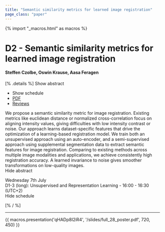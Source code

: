 ```yaml
---
title: "Semantic similarity metrics for learned image registration"
page_class: "paper"
---
```


{% import "_macros.html" as macros %}

# D2 - Semantic similarity metrics for learned image registration

#### Steffen Czolbe, Oswin Krause, Aasa Feragen

[% .details %]
<a class="toggle_visibility" data-selector=".abstract" data-level="3">Show abstract</a>
- <a class="toggle_visibility" data-selector=".schedule" data-level="3">Show schedule</a>
- <a href="/proceedings/czolbe21.pdf">PDF</a>
- <a href="https://openreview.net/forum?id=9M5cH--UdcC">Reviews</a>

<p>
    <span class="abstract">
        We propose a semantic similarity metric for image registration. Existing metrics like euclidean distance or normalized cross-correlation focus on aligning intensity values, giving difficulties with low intensity contrast or noise. Our approach learns dataset-specific features that drive the optimization of a learning-based registration model. We train both an unsupervised approach using an auto-encoder, and a semi-supervised approach using supplemental segmentation data to extract semantic features for image registration. Comparing to existing methods across multiple image modalities and applications, we achieve consistently high registration accuracy. A learned invariance to noise gives smoother transformations on low-quality images.
        <br>
        <span class="actions"><a class="toggle_visibility" data-level="2">Hide abstract</a></span>
    </span>
</p>

<p>
    <span class="schedule">
         Wednesday 7th July<br>D1-3 (long): Unsupervised and Representation Learning - 16:00 - 16:30 (UTC+2)
        <br>
        <span class="actions"><a class="toggle_visibility" data-level="2">Hide schedule</a></span>
    </span>
</p>

[% / %]


---

{{ macros.presentation('qHADp8I2iR4', '/slides/full_28_poster.pdf', 720, 450) }}
